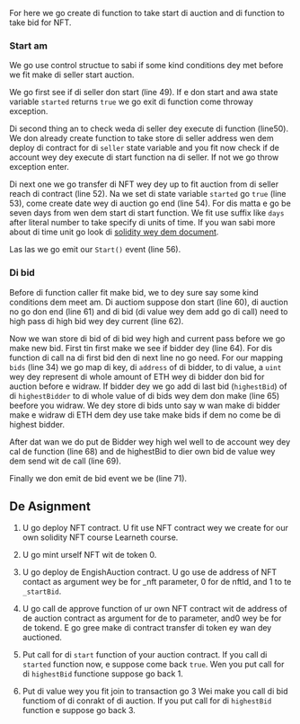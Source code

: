 For here we go create di function to take start di auction and di function to take bid for NFT.

### Start am

We go use control structue to sabi if some kind conditions dey met before we fit make di seller start auction.

We go first see if di seller don start (line 49). If e don start and awa state variable `started` returns `true` we go exit di function come throway exception.

Di second thing an to check weda di seller dey execute di function (line50). We don already create function to take store di seller address wen dem deploy di contract for di `seller` state variable and you fit now check if de account wey dey execute di start function na di seller. If not we go throw exception enter.

Di next one we go transfer di NFT wey dey up to fit auction from di seller reach di contract (line 52).
Na we set di state variable `started` go `true` (line 53), come create date wey di auction go end (line 54). For dis matta e go be seven days from wen dem start di start function. We fit use suffix like `days` after literal number to take specify di units of time. If you wan sabi more about di time unit go look di <a href="https://docs.soliditylang.org/en/latest/units-and-global-variables.html#time-units" target="_blank">solidity wey dem document</a>.

Las las we go emit our `Start()` event (line 56).

### Di bid

Before di function caller fit make bid, we to dey sure say some kind conditions dem meet am. Di auctiom suppose don start (line 60), di auction no go don end (line 61) and di bid (di value wey dem add go di call) need to high pass di high bid wey dey current (line 62).

Now we wan store di bid of di bid wey high and current pass before we go make new bid.
First tin first make we see if bidder dey (line 64). For dis function di call na di first bid den di next line no go need.
For our mapping `bids` (line 34) we go map di key, di `address` of di bidder, to di value, a `uint` wey dey represent di whole amount of ETH wey di bidder don bid for auction before e widraw.
If bidder dey we go add di last bid (`highestBid`) of di `highestBidder` to di whole value of di bids wey dem don make (line 65) beefore you widraw.
We dey store di bids unto say w wan make di bidder make e widraw di ETH dem dey use take make bids if dem no come be di highest bidder.

After dat wan we do put de Bidder wey high wel well to de account wey dey cal de function (line 68) and de highestBid to dier own bid de value wey dem send wit de call (line 69).

Finally we don emit de bid event we be (line 71).

## De Asignment

1. U go deploy NFT contract. U fit use NFT contract wey we create for our own solidity NFT course Learneth course.

2. U go mint urself NFT wit de token 0.

3. U go deploy de EngishAuction contract. U go use de address of NFT contact as argument wey be for _nft parameter, 0 for de nftld, and 1 to te `_startBid`.

4. U go call de approve function of ur own NFT contract wit de address of de auction contract as argument for de to parameter, and0 wey be for de tokend. E go gree make di contract transfer di token ey wan dey auctioned.

5. Put call for di `start` function of your auction contract. If you call di `started` function now, e suppose come back `true`. Wen you put call for di `highestBid` functione suppose go back 1.

6. Put di value wey you fit join to transaction go 3 Wei make you call di bid functiom of di conrakt of di auction. If you put call for di `highestBid` function e suppose go back 3.